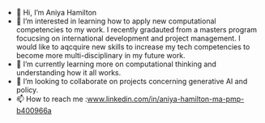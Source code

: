 - 👋 Hi, I’m Aniya Hamilton
- 👀 I’m interested in learning how to apply new computational competencies to my work. I recently gradauted from a masters program focucsing on international development and project management. I would like to aqcquire new skills to increase my tech competencies to become more multi-disciplinary in my future work.
- 🌱 I’m currently learning more on computational thinking and understanding how it all works.
- 💞️ I’m looking to collaborate on projects concerning generative AI and policy.
- 📫 How to reach me :www.linkedin.com/in/aniya-hamilton-ma-pmp-b400966a

<!---
aniyahamilton/aniyahamilton is a ✨ special ✨ repository because its `README.md` (this file) appears on your GitHub profile.
You can click the Preview link to take a look at your changes.
--->
